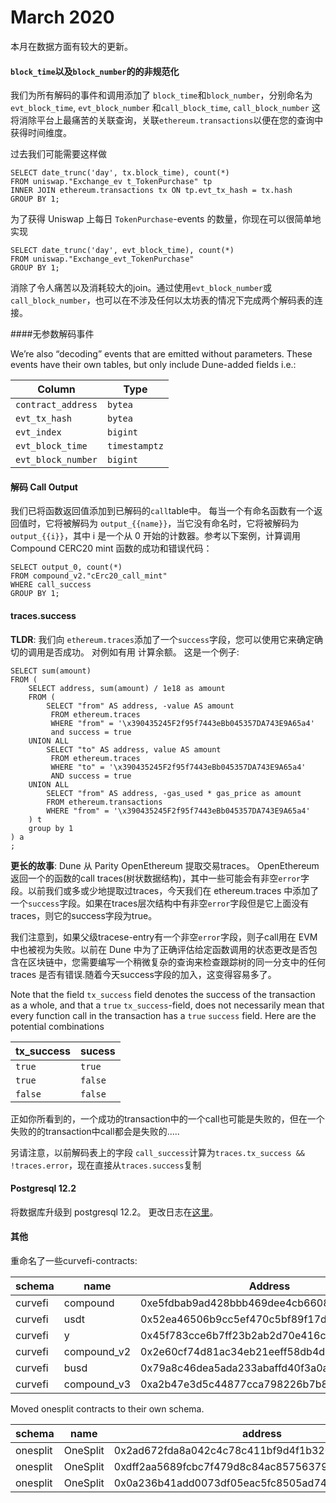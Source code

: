 # March 2020



本月在数据方面有较大的更新。

#### `block_time`以及`block_number`的的非规范化 <a href="#denormalization-of-block_time-and-block_number" id="denormalization-of-block_time-and-block_number"></a>

我们为所有解码的事件和调用添加了 `block_time`和`block_number`，分别命名为 `evt_block_time`, `evt_block_number` 和`call_block_time`, `call_block_number` 这将消除平台上最痛苦的关联查询，关联`ethereum.transactions`以便在您的查询中获得时间维度。

过去我们可能需要这样做

```
SELECT date_trunc('day', tx.block_time), count(*)
FROM uniswap."Exchange_ev t_TokenPurchase" tp
INNER JOIN ethereum.transactions tx ON tp.evt_tx_hash = tx.hash
GROUP BY 1;
```

为了获得 Uniswap 上每日 `TokenPurchase`-events 的数量，你现在可以很简单地实现

```
SELECT date_trunc('day', evt_block_time), count(*)
FROM uniswap."Exchange_evt_TokenPurchase"
GROUP BY 1;
```

消除了令人痛苦以及消耗较大的join。通过使用`evt_block_number`或`call_block_number`，也可以在不涉及任何以太坊表的情况下完成两个解码表的连接。



####无参数解码事件 <a href="#decoding-events-without-parameters" id="decoding-events-without-parameters"></a>

We’re also “decoding” events that are emitted without parameters. These events have their own tables, but only include Dune-added fields i.e.:

| Column             | Type          |
| ------------------ | ------------- |
| `contract_address` | `bytea`       |
| `evt_tx_hash`      | `bytea`       |
| `evt_index`        | `bigint`      |
| `evt_block_time`   | `timestamptz` |
| `evt_block_number` | `bigint`      |

#### 解码 Call Output <a href="#decoding-call-outputs" id="decoding-call-outputs"></a>


我们已将函数返回值添加到已解码的`call`table中。 每当一个有命名函数有一个返回值时，它将被解码为 `output_{{name}}`，当它没有命名时，它将被解码为`output_{{i}}`，其中 i 是一个从 0 开始的计数器。参考以下案例，计算调用 Compound CERC20 mint 函数的成功和错误代码：

```
SELECT output_0, count(*) 
FROM compound_v2."cErc20_call_mint" 
WHERE call_success 
GROUP BY 1;
```

#### traces.success <a href="#tracessuccess" id="tracessuccess"></a>

**TLDR**: 我们向 `ethereum.traces`添加了一个`success`字段，您可以使用它来确定确切的调用是否成功。 对例如有用 计算余额。 这是一个例子:


```
SELECT sum(amount)                                                         
FROM (                                                                     
    SELECT address, sum(amount) / 1e18 as amount                           
    FROM (                                                                 
        SELECT "from" AS address, -value AS amount                         
         FROM ethereum.traces                                              
         WHERE "from" = '\x390435245F2f95f7443eBb045357DA743E9A65a4'       
         and success = true                                                
    UNION ALL                                                              
        SELECT "to" AS address, value AS amount                            
         FROM ethereum.traces                                              
         WHERE "to" = '\x390435245F2f95f7443eBb045357DA743E9A65a4'         
         AND success = true                                                
    UNION ALL                                                              
        SELECT "from" AS address, -gas_used * gas_price as amount          
        FROM ethereum.transactions                                         
        WHERE "from" = '\x390435245F2f95f7443eBb045357DA743E9A65a4'        
    ) t                                                                    
    group by 1                                                             
) a                                                                        
;
```

**更长的故事**: Dune 从 Parity OpenEthereum 提取交易traces。 OpenEthereum 返回一个的函数的call traces(树状数据结构)，其中一些可能会有非空`error`字段。以前我们或多或少地提取过traces，今天我们在 ethereum.traces 中添加了一个`success`字段。如果在traces层次结构中有非空`error`字段但是它上面没有traces，则它的success字段为true。
 


我们注意到，如果父级tracese-entry有一个非空`error`字段，则子call用在 EVM 中也被视为失败。以前在 Dune 中为了正确评估给定函数调用的状态更改是否包含在区块链中，您需要编写一个稍微复杂的查询来检查跟踪树的同一分支中的任何traces 是否有错误.随着今天success字段的加入，这变得容易多了。



Note that the field `tx_success` field denotes the success of the transaction as a whole, and that a `true` `tx_success`-field, does not necessarily mean that every function call in the transaction has a `true` `success` field. Here are the potential combinations

| tx\_success | sucess  |
| ----------- | ------- |
| `true`      | `true`  |
| `true`      | `false` |
| `false`     | `false` |

正如你所看到的，一个成功的transaction中的一个call也可能是失败的，但在一个失败的的transaction中call都会是失败的.....

另请注意，以前解码表上的字段 `call_success`计算为`traces.tx_success && !traces.error`，现在直接从`traces.success`复制


#### Postgresql 12.2 <a href="#postgresql-122" id="postgresql-122"></a>

将数据库升级到 postgresql 12.2。 更改日志在[这里](https://www.postgresql.org/docs/current/release-12-2.html)。

#### 其他<a href="#misc" id="misc"></a>

重命名了一些curvefi-contracts:

| schema  | name         | Address                                    |
| ------- | ------------ | ------------------------------------------ |
| curvefi | compound     | 0xe5fdbab9ad428bbb469dee4cb6608c0a8895cba5 |
| curvefi | usdt         | 0x52ea46506b9cc5ef470c5bf89f17dc28bb35d85c |
| curvefi | y            | 0x45f783cce6b7ff23b2ab2d70e416cdb7d6055f51 |
| curvefi | compound\_v2 | 0x2e60cf74d81ac34eb21eeff58db4d385920ef419 |
| curvefi | busd         | 0x79a8c46dea5ada233abaffd40f3a0a2b1e5a4f27 |
| curvefi | compound\_v3 | 0xa2b47e3d5c44877cca798226b7b8118f9bfb7a56 |

Moved onesplit contracts to their own schema.

| schema   | name     | address                                                |
| -------- | -------- | ------------------------------------------------------ |
| onesplit | OneSplit | 0x2ad672fda8a042c4c78c411bf9d4f1b320aa915a             |
| onesplit | OneSplit | 0xdff2aa5689fcbc7f479d8c84ac857563798436dd             |
| onesplit | OneSplit | 0x0a236b41add0073df05eac5fc8505ad745c\*\*\*\*\*\*7859d |
